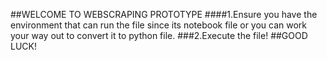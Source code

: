 ##WELCOME TO WEBSCRAPING PROTOTYPE
####1.Ensure you have the environment that can run the file since its notebook file or you can work your way out to convert it to python file.
###2.Execute the file!
##GOOD LUCK!
